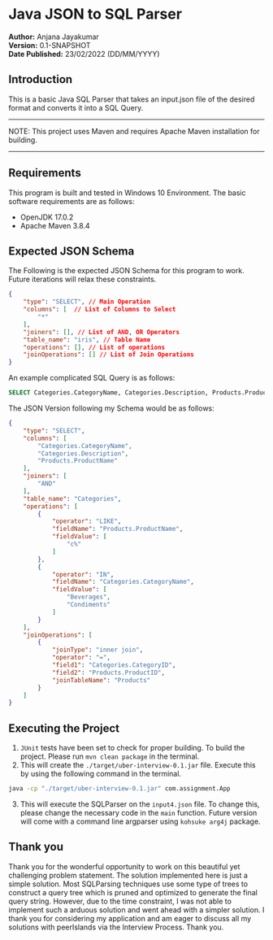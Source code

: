 # Java JSON to SQL Parser

**Author:** Anjana Jayakumar <br>
**Version:** 0.1-SNAPSHOT <br>
**Date Published:** 23/02/2022 (DD/MM/YYYY)

## Introduction

This is a basic Java SQL Parser that takes an input.json file of the desired format and converts it into a SQL Query.

---
NOTE: This project uses Maven and requires Apache Maven installation for building.

---

## Requirements

This program is built and tested in Windows 10 Environment. The basic software
requirements are as follows:

- OpenJDK 17.0.2
- Apache Maven 3.8.4

## Expected JSON Schema

The Following is the expected JSON Schema for this program to work. Future iterations will relax these constraints.

```json
{
    "type": "SELECT", // Main Operation
    "columns": [  // List of Columns to Select
        "*"
    ],
    "joiners": [], // List of AND, OR Operators
    "table_name": "iris", // Table Name
    "operations": [], // List of operations
    "joinOperations": [] // List of Join Operations
}
```

An example complicated SQL Query is as follows:
```sql
SELECT Categories.CategoryName, Categories.Description, Products.ProductName FROM Categories inner join Products ON Categories.CategoryID = Products.ProductID WHERE Products.ProductName LIKE 'c%' AND Categories.CategoryName IN ( 'Beverages', 'Condiments')
```

The JSON Version following my Schema would be as follows:

```json
{
    "type": "SELECT",
    "columns": [
        "Categories.CategoryName",
        "Categories.Description",
        "Products.ProductName"
    ],
    "joiners": [
        "AND"
    ],
    "table_name": "Categories",
    "operations": [
        {
            "operator": "LIKE",
            "fieldName": "Products.ProductName",
            "fieldValue": [
                "c%"
            ]
        },
        {
            "operator": "IN",
            "fieldName": "Categories.CategoryName",
            "fieldValue": [
                "Beverages",
                "Condiments"
            ]
        }
    ],
    "joinOperations": [
        {
            "joinType": "inner join",
            "operator": "=",
            "field1": "Categories.CategoryID",
            "field2": "Products.ProductID",
            "joinTableName": "Products"
        }
    ]
}
```

## Executing the Project

1. `JUnit` tests have been set to check for proper building. To build the project. Please run `mvn clean package` in the terminal.
2. This will create the `./target/uber-interview-0.1.jar` file. Execute this by using the following command in the terminal.

```sh
java -cp "./target/uber-interview-0.1.jar" com.assignment.App
```
3. This will execute the SQLParser on the `input4.json` file. To change this, please change the necessary code in the `main` function. Future version will come with a command line argparser using `kohsuke arg4j` package.

## Thank you

Thank you for the wonderful opportunity to work on this beautiful yet challenging problem statement. The solution implemented here is just a simple solution. Most SQLParsing techniques use some type of trees to construct a query tree which is pruned and optimized to generate the final query string. However, due to the time constraint, I was not able to implement such a arduous solution and went ahead with a simpler solution. I thank you for considering my application and am eager to discuss all my solutions with peerIslands via the Interview Process. Thank you. 
